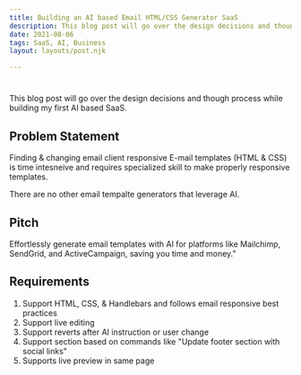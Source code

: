 ```yaml
---
title: Building an AI based Email HTML/CSS Generator SaaS
description: This blog post will go over the design decisions and though process while building my first AI based SaaS.
date: 2021-08-06
tags: SaaS, AI, Business
layout: layouts/post.njk

---
```


# 
This blog post will go over the design decisions and though process while building my first AI based SaaS.

## Problem Statement
Finding & changing email client responsive E-mail templates (HTML & CSS) is time intesneive and requires specialized skill
to make properly responsive templates. 

There are no other email tempalte generators that leverage AI.

## Pitch
Effortlessly generate email templates with AI for platforms like Mailchimp, SendGrid, and ActiveCampaign, saving you time and money."

## Requirements
1. Support HTML, CSS, & Handlebars and follows email responsive best practices
2. Support live editing
3. Support reverts after AI instruction or user change
4. Support section based on commands like "Update footer section with social links"
5. Supports live preview in same page

